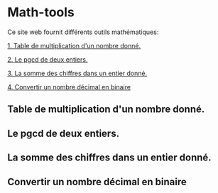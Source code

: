 # Math-tools
Ce site web fournit différents outils mathématiques:

[1. Table de multiplication d'un nombre donné.](#Table-de-multiplication-d'un-nombre-donné)

[2. Le pgcd de deux entiers.](#Le-pgcd-de-deux-entiers)

[3. La somme des chiffres dans un entier donné.](#La-somme-des-chiffres-dans-un-entier-donné)

[4. Convertir un nombre décimal en binaire](#Convertir-un-nombre-décimal-en-binaire)


## Table de multiplication d'un nombre donné.
## Le pgcd de deux entiers.
## La somme des chiffres dans un entier donné.
## Convertir un nombre décimal en binaire
